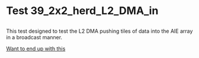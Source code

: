 # Test 39_2x2_herd_L2_DMA_in

##
This test designed to test the L2 DMA pushing tiles of data into the AIE array in
a broadcast manner.

[Want to end up with this](2x2.png)


